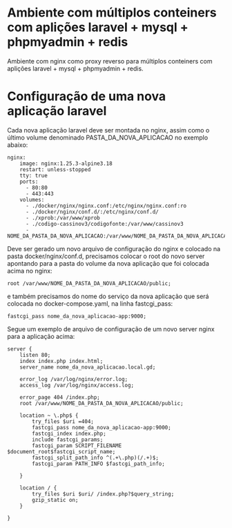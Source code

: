 # Ambiente com múltiplos conteiners com aplições laravel + mysql + phpmyadmin + redis

Ambiente com nginx como proxy reverso para  múltiplos conteiners com aplições laravel + mysql + phpmyadmin + redis.

# Configuração de uma nova aplicação laravel
Cada nova aplicação laravel deve ser montada no nginx, assim como o último volume denominado PASTA_DA_NOVA_APLICACAO no exemplo abaixo:

```
nginx:
    image: nginx:1.25.3-alpine3.18
    restart: unless-stopped
    tty: true
    ports:
      - 80:80
      - 443:443
    volumes:
      - ./docker/nginx/nginx.conf:/etc/nginx/nginx.conf:ro
      - ./docker/nginx/conf.d/:/etc/nginx/conf.d/
      - ./xprob:/var/www/xprob
      - ./codigo-cassinov3/codigofonte:/var/www/cassinov3
      - NOME_DA_PASTA_DA_NOVA_APLICACAO:/var/www/NOME_DA_PASTA_DA_NOVA_APLICACAO
```

Deve ser gerado um novo arquivo de configuração do nginx e colocado na pasta docker/nginx/conf.d, precisamos colocar o root do novo server apontando para a pasta do volume da nova aplicação que foi colocada acima no nginx:

```
root /var/www/NOME_DA_PASTA_DA_NOVA_APLICACAO/public;
```

e também precisamos do nome do serviço da nova aplicação que será colocada no docker-compose.yaml, na linha fastcgi_pass:

```
fastcgi_pass nome_da_nova_aplicacao-app:9000;
```

Segue um exemplo de arquivo de configuração de um novo server nginx para a aplicação acima:

```
server {
    listen 80;
    index index.php index.html;
    server_name nome_da_nova_aplicacao.local.gd;

    error_log /var/log/nginx/error.log;
    access_log /var/log/nginx/access.log;

    error_page 404 /index.php;
    root /var/www/NOME_DA_PASTA_DA_NOVA_APLICACAO/public;

    location ~ \.php$ {
        try_files $uri =404;
        fastcgi_pass nome_da_nova_aplicacao-app:9000;
        fastcgi_index index.php;
        include fastcgi_params;
        fastcgi_param SCRIPT_FILENAME $document_root$fastcgi_script_name;
        fastcgi_split_path_info ^(.+\.php)(/.+)$;
        fastcgi_param PATH_INFO $fastcgi_path_info;

    }

    location / {
        try_files $uri $uri/ /index.php?$query_string;
        gzip_static on;
    }
    
}
```